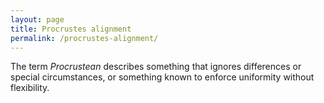 ```yaml
---
layout: page
title: Procrustes alignment
permalink: /procrustes-alignment/
---
```


The term _Procrustean_ describes something that ignores differences or special circumstances, or something known to enforce uniformity without flexibility. 
